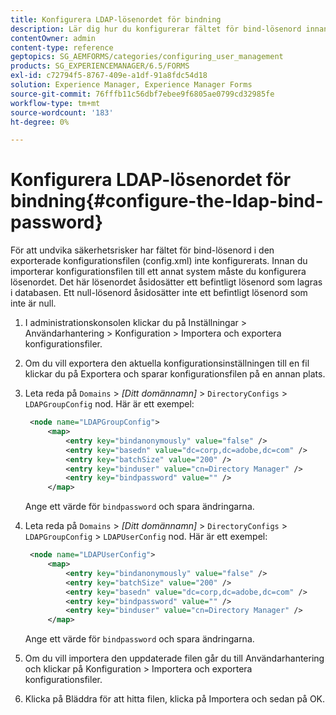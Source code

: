 ```yaml
---
title: Konfigurera LDAP-lösenordet för bindning
description: Lär dig hur du konfigurerar fältet för bind-lösenord innan du importerar konfigurationsfilen till ett annat system.
contentOwner: admin
content-type: reference
geptopics: SG_AEMFORMS/categories/configuring_user_management
products: SG_EXPERIENCEMANAGER/6.5/FORMS
exl-id: c72794f5-8767-409e-a1df-91a8fdc54d18
solution: Experience Manager, Experience Manager Forms
source-git-commit: 76fffb11c56dbf7ebee9f6805ae0799cd32985fe
workflow-type: tm+mt
source-wordcount: '183'
ht-degree: 0%

---
```


# Konfigurera LDAP-lösenordet för bindning{#configure-the-ldap-bind-password}

För att undvika säkerhetsrisker har fältet för bind-lösenord i den exporterade konfigurationsfilen (config.xml) inte konfigurerats. Innan du importerar konfigurationsfilen till ett annat system måste du konfigurera lösenordet. Det här lösenordet åsidosätter ett befintligt lösenord som lagras i databasen. Ett null-lösenord åsidosätter inte ett befintligt lösenord som inte är null.

1. I administrationskonsolen klickar du på Inställningar > Användarhantering > Konfiguration > Importera och exportera konfigurationsfiler.
1. Om du vill exportera den aktuella konfigurationsinställningen till en fil klickar du på Exportera och sparar konfigurationsfilen på en annan plats.
1. Leta reda på `Domains` > *[Ditt domännamn]* > `DirectoryConfigs` > `LDAPGroupConfig` nod. Här är ett exempel:

   ```xml
    <node name="LDAPGroupConfig">
        <map>
            <entry key="bindanonymously" value="false" />
            <entry key="basedn" value="dc=corp,dc=adobe,dc=com" />
            <entry key="batchSize" value="200" />
            <entry key="binduser" value="cn=Directory Manager" />
            <entry key="bindpassword" value="" />
        </map>
   ```

   Ange ett värde för `bindpassword` och spara ändringarna.

1. Leta reda på `Domains` > *[Ditt domännamn]* > `DirectoryConfigs` > `LDAPGroupConfig` > `LDAPUserConfig` nod. Här är ett exempel:

   ```xml
    <node name="LDAPUserConfig">
        <map>
            <entry key="bindanonymously" value="false" />
            <entry key="batchSize" value="200" />
            <entry key="basedn" value="dc=corp,dc=adobe,dc=com" />
            <entry key="bindpassword" value="" />
            <entry key="binduser" value="cn=Directory Manager" />
        </map>
   ```

   Ange ett värde för `bindpassword` och spara ändringarna.

1. Om du vill importera den uppdaterade filen går du till Användarhantering och klickar på Konfiguration > Importera och exportera konfigurationsfiler.
1. Klicka på Bläddra för att hitta filen, klicka på Importera och sedan på OK.
